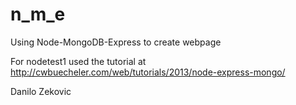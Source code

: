 # n_m_e
Using Node-MongoDB-Express to create webpage

  
For nodetest1 used the tutorial at http://cwbuecheler.com/web/tutorials/2013/node-express-mongo/    
     
Danilo Zekovic
